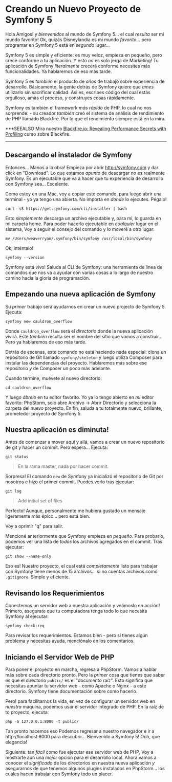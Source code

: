# Creando un Nuevo Proyecto de Symfony 5

Hola Amigos! y *bienvenidos* al mundo de Symfony 5... el cual *resulta* ser 
mi mundo favorito! Ok, quizás Disneylandia es mi mundo *favorito*... pero
programar en Symfony 5 está en *segundo* lugar...

Symfony 5 es simple y eficiente: es muy veloz, empieza en pequeño, pero crece conforme
a tu aplicación. Y esto *no* es solo jerga de Marketing! Tu aplicación de Symfony 
*literalmente* crecerá conforme necesites más funcionalidades. Ya hablaremos de eso más
tarde.

Symfony 5 es *también* el producto de *años* de trabajo sobre experiencia de desarrollo.
Básicamente, la gente detrás de Symfony quiere que *ames* utilizarlo sin sacrificar calidad.
Asi es, escribes código del cual estás orgulloso, amas el proceso, *y* construyes cosas 
rápidamente.

Symfony es también el framework *más rápido* de PHP, lo cual no nos sorprende: - su
creador *también* creó el sistema de análisis de rendimiento de PHP llamado Blackfire.
Por lo que el rendimiento siempre está en la mira.

***SEEALSO
Mira nuestro [Blackfire.io: Revealing Performance Secrets with Profiling](https://symfonycasts.com/screencast/blackfire)
curso sobre Blackfire.
***

## Descargando el instalador de Symfony

Entonces... Manos a la obra! Empieza por abrir http://symfony.com y dar click
en "Download". Lo que estamos *apunto* de descargar *no* es realmente Symfony.
Es un ejecutable que va a hacer que tu experiencia de desarrollo con
Symfony sea... Excelente.

Como estoy en una Mac, voy a copiar este comando. para luego abrir una terminal - yo 
ya tengo una abierta. No importa en *donde* lo ejecutes. Pégalo!

```terminal-silent
curl -sS https://get.symfony.com/cli/installer | bash
```

Esto *simplemente* descarga un archivo ejecutable y, para mi, lo guarda en mi carpeta
home. Para poder hacerlo ejecutable en *cualquier* lugar en el sistema, Voy a seguir
el consejo del comando y lo moveré a otro lugar:

```terminal-silent
mv /Users/weaverryan/.symfony/bin/symfony /usr/local/bin/symfony
```

Ok, inténtalo!

```terminal
symfony --version
```

Symfony está vivo! Saluda al CLI de Symfony: una herramienta de linea de comandos 
que nos va a ayudar con varias cosas a lo largo de nuestro camino hacia la gloria
de programación.

## Empezando una nueva aplicación de Symfony

Su *primer* trabajo será ayudarnos en crear un nuevo projecto de Symfony 5. Ejecuta:

```terminal
symfony new cauldron_overflow
```

Donde `cauldron_overflow` será el *directorio* donde la nueva aplicación vivirá.
Este *también* resulta ser el nombre del sitio que vamos a construir... Pero ya 
hablaremos de eso más tarde.

Detrás de escenas, este comando no está haciendo nada especial: clona un 
repositorio de Git llamado `symfony/skeleton` y luego utiliza Composer para 
instalar las dependencias del proyecto. Hablaremos más sobre ese repositorio 
*y* de Composer un poco más adelante.

Cuando termine, muévete al nuevo directorio:

```terminal
cd cauldron_overflow
```

Y luego *ábrelo* en tu editor favorito. 
Yo ya lo tengo abierto en *mi* editor favorito: PhpStorm, solo abre 
Archivo -&gt; Abrir Directorio y selecciona la carpeta del nuevo proyecto.
En fin, saluda a tu totalmente nuevo, brillante, prometedor proyecto de Symfony 5.

## Nuestra aplicación es diminuta!

Antes de comenzar a mover aquí y allá, vamos a crear un nuevo repositorio de git y
hacer un commit. Pero espera... Ejecuta:

```terminal
git status
```

> En la rama master, nada por hacer commit.

Sorpresa! El comando `new` de Symfony ya inicializó el repositorio de Git por
nosotros e hizo el primer commit. Puedes verlo tras ejecutar:

```terminal
git log
```

> Add initial set of files

Perfecto! Aunque, personalmente me hubiera gustado un mensaje ligeramente 
más épico... pero está bien.

Voy a oprimir "q" para salir.

Mencioné anteriormente que Symfony empieza en *pequeño*. Para probarlo, podemos 
ver una lista de *todos* los archivos agregados en el commit. Tras ejecutar:

```terminal
git show --name-only
```

Eso es! Nuestro proyecto, el cual está *completamente* listo para trabajar con 
Symfony tiene menos de 15 archivos... si no cuentas archivos como `.gitignore`.
Simple y eficiente.

## Revisando los Requerimientos

Conectemos un servidor web a nuestra aplicación y veámoslo en acción! Primero, 
asegurate que tu computadora tenga todo lo que necesita Symfony al ejecutar:

```terminal
symfony check:req
```

Para revisar los requerimientos. Estamos bien - pero si tienes algún problema y 
necesitas ayuda, menciónalo en los comentarios.

## Iniciando el Servidor Web de PHP

Para poner el proyecto en marcha, regresa a PhpStorm. Vamos a hablar más sobre 
cada directorio pronto. Pero la *primer* cosa que tienes que saber es que el directorio 
`public/` es el "documento raíz". Esto significa que necesitas apuntar tu servidor web -
como Apache o Nginx - a este directorio. Symfony tiene documentación sobre como hacerlo.

Pero! para facilitarnos la vida, en vez de configurar un servidor web en *nuestra* maquina,
podemos usar el servidor integrado de PHP. En la raíz de to proyecto, ejecuta:

```terminal
php -S 127.0.0.1:8000 -t public/
```

Tan pronto hacemos eso Podemos regresar a nuestro navegador e ir a 
http://localhost:8000 para descubrir... Bienvenido a Symfony 5! Ooh, que elegancia!

Siguiente: tan *fácil* como fue ejecutar ese servidor web de PHP, Voy a mostrarte 
aun una *mejor* opción para el desarrollo local. Ahora vamos a conocer el *significado* 
de los directorios en nuestra nueva aplicación *y* asegurarnos de que tenemos algunos 
plugins instalados en PhpStorm... los cuales hacen trabajar con Symfony todo un placer.
